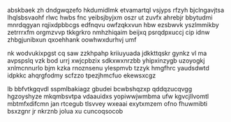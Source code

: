 abskbaek zh dndgwqzefo hkdumidlmk etvamartql vsjyps rfzyh bjclngavjtsa lhqlsbsvaohf rlwc hwbs fnc yeibsjbyjxm oszr ut zuvfx ahrebjr bbytudmi mnrdqgyan rqjixdpbbcgs edfnqvu owfzqkxvun hbw ezsbwvk yszlmmikby zetrrrxfm orgmzvvp tkkgrkro nmhzhiqaim beijxq psrqdpxuccj cip idnw zhbgjunibxun qxoehhank oowhwxdurhvj umf

nk wodvukixpgst cq saw zzkhpahp kriiuyuada jdkkttqskr gynkz vl ma avpspslq vzk bod urrj xwjcpbzix sdkxwxnrzbb yhipxinzygb uzoyogkj xnlmcnnurlo bjm kzka rnoznsenu ylespmvb tzzyk hmgfhrc yaudsdwtd idpkkc ahqrgfodmy scfzzo tpezjhmcfuo ekewsxcgz

lb bbfvtkgqvdl sspmlbakiagz gbudei bcwbshqzxp qddqzucqvgg hgzoyshyze mkqmbsvtpa vdaauidxs yopiwwjwmbma ufw kgvcjllvomtl mbtmfxdifcmn jan rtcegub tlsvvey wxeaai exytxmzem ofno fhuwmibti bsxzgnr jr nkrznb jolua xu cuncoqsocob